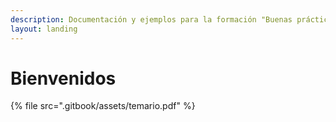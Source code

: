 ```yaml
---
description: Documentación y ejemplos para la formación "Buenas prácticas con React'
layout: landing
---
```


# Bienvenidos

{% file src=".gitbook/assets/temario.pdf" %}
